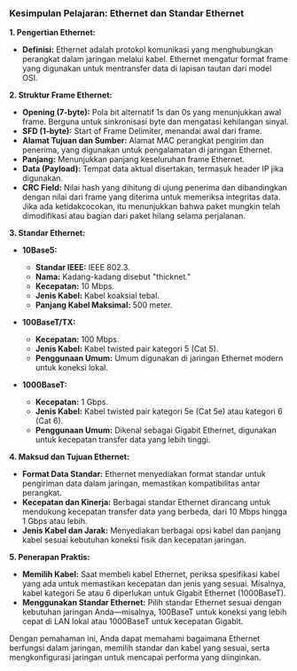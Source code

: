 ### **Kesimpulan Pelajaran: Ethernet dan Standar Ethernet**

**1. Pengertian Ethernet:**

- **Definisi:** Ethernet adalah protokol komunikasi yang menghubungkan perangkat dalam jaringan melalui kabel. Ethernet mengatur format frame yang digunakan untuk mentransfer data di lapisan tautan dari model OSI.

**2. Struktur Frame Ethernet:**

- **Opening (7-byte):** Pola bit alternatif 1s dan 0s yang menunjukkan awal frame. Berguna untuk sinkronisasi byte dan mengatasi kehilangan sinyal.
- **SFD (1-byte):** Start of Frame Delimiter, menandai awal dari frame.
- **Alamat Tujuan dan Sumber:** Alamat MAC perangkat pengirim dan penerima, yang digunakan untuk pengalamatan di jaringan Ethernet.
- **Panjang:** Menunjukkan panjang keseluruhan frame Ethernet.
- **Data (Payload):** Tempat data aktual disertakan, termasuk header IP jika digunakan.
- **CRC Field:** Nilai hash yang dihitung di ujung penerima dan dibandingkan dengan nilai dari frame yang diterima untuk memeriksa integritas data. Jika ada ketidakcocokan, itu menunjukkan bahwa paket mungkin telah dimodifikasi atau bagian dari paket hilang selama perjalanan.

**3. Standar Ethernet:**

- **10Base5:**
  - **Standar IEEE:** IEEE 802.3.
  - **Nama:** Kadang-kadang disebut "thicknet."
  - **Kecepatan:** 10 Mbps.
  - **Jenis Kabel:** Kabel koaksial tebal.
  - **Panjang Kabel Maksimal:** 500 meter.

- **100BaseT/TX:**
  - **Kecepatan:** 100 Mbps.
  - **Jenis Kabel:** Kabel twisted pair kategori 5 (Cat 5).
  - **Penggunaan Umum:** Umum digunakan di jaringan Ethernet modern untuk koneksi lokal.

- **1000BaseT:**
  - **Kecepatan:** 1 Gbps.
  - **Jenis Kabel:** Kabel twisted pair kategori 5e (Cat 5e) atau kategori 6 (Cat 6).
  - **Penggunaan Umum:** Dikenal sebagai Gigabit Ethernet, digunakan untuk kecepatan transfer data yang lebih tinggi.

**4. Maksud dan Tujuan Ethernet:**

- **Format Data Standar:** Ethernet menyediakan format standar untuk pengiriman data dalam jaringan, memastikan kompatibilitas antar perangkat.
- **Kecepatan dan Kinerja:** Berbagai standar Ethernet dirancang untuk mendukung kecepatan transfer data yang berbeda, dari 10 Mbps hingga 1 Gbps atau lebih.
- **Jenis Kabel dan Jarak:** Menyediakan berbagai opsi kabel dan panjang kabel sesuai kebutuhan koneksi fisik dan kecepatan jaringan.

**5. Penerapan Praktis:**

- **Memilih Kabel:** Saat membeli kabel Ethernet, periksa spesifikasi kabel yang ada untuk memastikan kecepatan dan jenis yang sesuai. Misalnya, kabel kategori 5e atau 6 diperlukan untuk Gigabit Ethernet (1000BaseT).
- **Menggunakan Standar Ethernet:** Pilih standar Ethernet sesuai dengan kebutuhan jaringan Anda—misalnya, 100BaseT untuk koneksi yang lebih cepat di LAN lokal atau 1000BaseT untuk kecepatan Gigabit.

Dengan pemahaman ini, Anda dapat memahami bagaimana Ethernet berfungsi dalam jaringan, memilih standar dan kabel yang sesuai, serta mengkonfigurasi jaringan untuk mencapai performa yang diinginkan.


